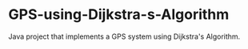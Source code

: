 # GPS-using-Dijkstra-s-Algorithm
Java project that implements a GPS system using Dijkstra's Algorithm.
